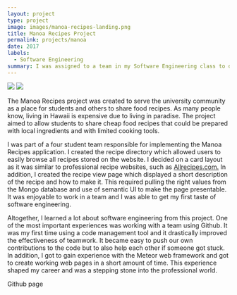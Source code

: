 ```yaml
---
layout: project
type: project
image: images/manoa-recipes-landing.png
title: Manoa Recipes Project
permalink: projects/manoa
date: 2017
labels:
  - Software Engineering
summary: I was assigned to a team in my Software Engineering class to develop a Meteor application. We decided to create a recipe application to be used by Manoa students and the public.
---
```


<div class="ui medium images">
  <img src="../images/manoa-recipes-directory.png">
  <img src="../images/manoa-recipes-view.png">
</div>

The Manoa Recipes project was created to serve the university community as a place for students and others to share food recipes. As many people know, living in Hawaii is expensive due to living in paradise. The project aimed to allow students to share cheap food recipes that could be prepared with local ingredients and with limited cooking tools. 

I was part of a four student team responsible for implementing the Manoa Recipes application. I created the recipe directory which allowed users to easily browse all recipes stored on the website. I decided on a card layout as it was similar to professional recipe websites, such as <a href="http://allrecipes.com/">Allrecipes.com.</a> In addition, I created the recipe view page which displayed a short description of the recipe and how to make it. This required pulling the right values from the Mongo database and use of semantic UI to make the page presentable. It was enjoyable to work in a team and I was able to get my first taste of software engineering.

Altogether, I learned a lot about software engineering from this project. One of the most important experiences was working with a team using Github. It was my first time using a code management tool and it drastically improved the effectiveness of teamwork. It became easy to push our own contributions to the code but to also help each other if someone got stuck. In addition, I got to gain experience with the Meteor web framework and got to create working web pages in a short amount of time. This experience shaped my career and was a stepping stone into the professional world.

<div class="ui labeled icon button" href="https://github.com/manoarecipes/manoarecipes">
  <i class="github icon"></i>
  Github page
</div>
